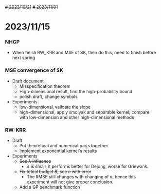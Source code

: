 ~~# 2023/10/21~~
~~# 2023/11/01~~
# 2023/11/15
### NHGP
* When finish RW_KRR and MSE of SK, then do this, need to finish before next spring

### MSE convergence of SK
* Draft document
  * Misspecification theorem
  * High-dimensional result, find the high-probability bound
  * polish draft, change symbols
* Experiments
  * low-dimensional, validate the slope
  * high-dimensional, apply smolyak and separable kernel;
                      compare with low-dimension and other high-dimensional methods

### RW-KRR
* Draft
  * Put theoretical and numerical parts together
  * Implement exponential kernel's results
* Experiments
  * ~~See $\lambda$ influence~~
    * $\lambda$ is small, it performs better for Dejong, worse for Griewank. 
  * ~~Fix totoal budget $B$, see $n$ with error~~
    * The RMSE still changes with changing of $n$, hence this experiment will not give proper conclusion.
  * Add a GP benchmark function
